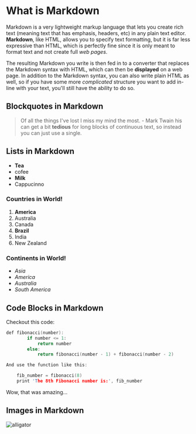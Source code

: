 # What is Markdown

Markdown is a very lightweight markup language that lets you create rich text (meaning text that has emphasis, headers, etc) in any plain text editor. **Markdown**, like HTML, allows you to specify text formatting, but it is far less expressive than HTML, which is perfectly fine since it is only meant to format text and not create full _web pages_.

The resulting Markdown you write is then fed in to a converter that replaces the Markdown syntax with HTML, which can then be **displayed** on a web page. In addition to the Markdown syntax, you can also write plain HTML as well, so if you have some more _complicated_ structure you want to add in-line with your text, you'll still have the ability to do so.

## Blockquotes in Markdown

> Of all the things I've lost
>  I miss my mind the most. - Mark Twain
>  his can get a bit **tedious** for long blocks of continuous text, so instead you can just use a single.

## Lists in Markdown
- **Tea**
- cofee
- **Milk**
- Cappucinno

### Countries in World!
1. **America**
1. Australia
1. Canada
1. **Brazil**
1. India
1. New Zealand

### Continents in World!
+ _Asia_
+ _America_
+ _Australia_
+ _South America_

## Code Blocks in Markdown

Checkout this code:

```C
def fibonacci(number):
        if number <= 1:
            return number
        else:
            return fibonacci(number - 1) + fibonacci(number - 2)

And use the function like this:

    fib_number = fibonacci(8)
    print 'The 8th Fibonacci number is:', fib_number

```
Wow, that was amazing...


## Images in Markdown

![alligator](https://assets.digitalocean.com/articles/alligator/boo.svg "a title")
